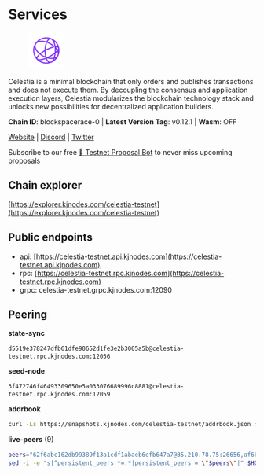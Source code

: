 # Services

<figure><img src="https://raw.githubusercontent.com/kj89/cosmos-images/main/logos/celestia.png" alt=""><figcaption></figcaption></figure>

Celestia is a minimal blockchain that only orders and publishes transactions and  does not execute them. By decoupling the consensus and application execution layers,  Celestia modularizes the blockchain technology stack and unlocks new possibilities  for decentralized application builders.

**Chain ID**: blockspacerace-0 | **Latest Version Tag**: v0.12.1 | **Wasm**: OFF

[Website](https://celestia.org) | [Discord](https://discord.gg/celestiacommunity) | [Twitter](https://twitter.com/CelestiaOrg)



Subscribe to our free [🤖 Testnet Proposal Bot](https://t.me/kjnodes_testnet_proposal_bot) to never miss upcoming proposals


## Chain explorer
[https://explorer.kjnodes.com/celestia-testnet](https://explorer.kjnodes.com/celestia-testnet)

## Public endpoints

* api: [https://celestia-testnet.api.kjnodes.com](https://celestia-testnet.api.kjnodes.com)
* rpc: [https://celestia-testnet.rpc.kjnodes.com](https://celestia-testnet.rpc.kjnodes.com)
* grpc: celestia-testnet.grpc.kjnodes.com:12090

## Peering

**state-sync**

```text
d5519e378247dfb61dfe90652d1fe3e2b3005a5b@celestia-testnet.rpc.kjnodes.com:12056
```

**seed-node**

```text
3f472746f46493309650e5a033076689996c8881@celestia-testnet.rpc.kjnodes.com:12059
```

**addrbook**
```bash
curl -Ls https://snapshots.kjnodes.com/celestia-testnet/addrbook.json > $HOME/.celestia-app/config/addrbook.json
```

**live-peers** (9)
```bash
peers="62f6abc162db99389f13a1cdf1abaeb6efb647a7@35.210.78.75:26656,af66f28f19f747bd2b5a18d91d143dc8e035f86a@47.147.226.228:52656,6c73374cb78a543e2dd3eb218c29386392da2cf5@35.210.99.77:26656,f9e950870eccdb40e2386896d7b6a7687a103c99@88.99.219.120:43656,a20a5f47307049619d2fe689f3c33f1f7ab9470c@162.55.245.144:2130,d5519e378247dfb61dfe90652d1fe3e2b3005a5b@65.109.68.190:12056,10c84789386c2ee3aacd8e09f04b78fac14fb3d7@209.126.86.119:26656,a86db178fbf5f9072b1bd0df465b947c5bb715e1@142.165.207.19:46656,6fbb911f2d20d86a77ecb8b8e95f6e80cfb62548@144.76.236.211:26656"
sed -i -e "s|^persistent_peers *=.*|persistent_peers = \"$peers\"|" $HOME/.celestia-app/config/config.toml
```
